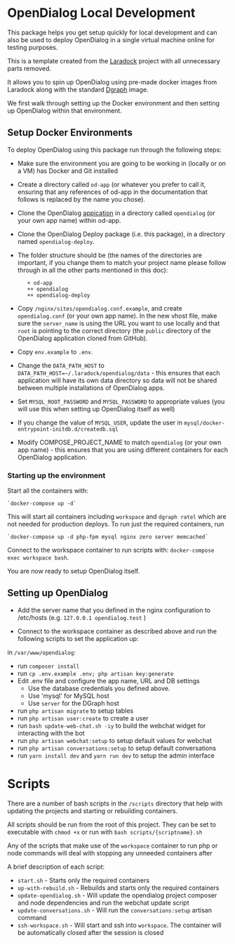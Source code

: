 # OpenDialog Local Development

This package helps you get setup quickly for local development and can also be used to deploy OpenDialog in a single virtual machine online for testing purposes. 

This is a template created from the [Laradock](https://laradock.io) project with all unnecessary parts removed.

It allows you to spin up OpenDialog using pre-made docker images from Laradock along with the standard [Dgraph](https://dgraph.io) image.

We first walk through setting up the Docker environment and then setting up OpenDialog within that environment. 

## Setup Docker Environments

To deploy OpenDialog using this package run through the following steps:

+ Make sure the environment you are going to be working in (locally or on a VM) has Docker and Git installed

+ Create a directory called `od-app` (or whatever you prefer to call it, ensuring that any references of od-app in the documentation that follows is replaced by the name you chose).

+ Clone the OpenDialog [appication](https://github.com/opendialogai/opendialog) in a directory called `opendialog` (or your own app name) within od-app.

+ Clone the OpenDialog Deploy package (i.e. this package), in a directory named `opendialog-deploy`.

+ The folder structure should be (the names of the directories are important, if you change them to match your project name please follow through in all the other parts mentioned in this doc):
    
  ```
     + od-app
     ++ opendialog
     ++ opendialog-deploy
   ```

+ Copy `/nginx/sites/opendialog.conf.example`, and create `opendialog.conf` (or your own app name).
  In the new vhost file, make sure the `server_name` is using the URL you want to use locally and that `root` is pointing to the correct directory (the `public` directory of the OpenDialog application cloned from GitHub).
+ Copy `env.example` to `.env`.
+ Change the `DATA_PATH_HOST` to `DATA_PATH_HOST=~/.laradock/opendialog/data` - this ensures that each application will have its own data directory so data will not be shared between multiple installations of OpenDialog apps. 
+ Set `MYSQL_ROOT_PASSWORD` and `MYSQL_PASSWORD` to appropriate values (you will use this when setting up OpenDialog itself as well)
+ If you change the value of `MYSQL_USER`, update the user in `mysql/docker-entrypoint-initdb.d/createdb.sql`
+ Modify COMPOSE_PROJECT_NAME to match `opendialog` (or your own app name) - this ensures that you are using different containers for each OpenDialog application.

### Starting up the environment

Start all the containers with:
    
    `docker-compose up -d`
    
This will start all containers including `workspace` and `dgraph ratel` which are not needed for production deploys. To run just the required containers, run

    `docker-compose up -d php-fpm mysql nginx zero server memcached`

Connect to the workspace container to run scripts with:
`docker-compose exec workspace bash`.

You are now ready to setup OpenDialog itself.

## Setting up OpenDialog

+ Add the server name that you defined in the nginx configuration to /etc/hosts (e.g. `127.0.0.1 opendialog.test` )

+ Connect to the workspace container as described above and run the following scripts to set the application up:

in `/var/www/opendialog`:

* run `composer install`
* run `cp .env.example .env; php artisan key:generate`
* Edit .env file and configure the app name, URL and DB settings
    * Use the database credentials you defined above.
    * Use 'mysql' for MySQL host
    * Use `server` for the DGraph host
* run `php artisan migrate` to setup tables
* run `php artisan user:create` to create a user
* run `bash update-web-chat.sh -iy` to build the webchat widget for interacting with the bot
* run `php artisan webchat:setup` to setup default values for webchat
* run `php artisan conversations:setup` to setup default conversations
* run `yarn install dev` and `yarn run dev` to setup the admin interface

# Scripts

There are a number of bash scripts in the `/scripts` directory that help with updating the projects and starting or rebuilding containers.

All scripts should be run from the root of this project. They can be set to executable with `chmod +x` or run with `bash scripts/{scriptname}.sh`

Any of the scripts that make use of the `workspace` container to run php or node commands will deal with stopping any unneeded containers after

A brief description of each script:

+ `start.sh` - Starts only the required containers
+ `up-with-rebuild.sh` - Rebuilds and starts only the required containers
+ `update-opendialog.sh` - Will update the opendialog project composer and node dependencies and run the webchat update script
+ `update-conversations.sh` - Will run the `conversations:setup` artisan command
+ `ssh-workspace.sh` - Will start and ssh into `workspace`. The container will be automatically closed after the session is closed

